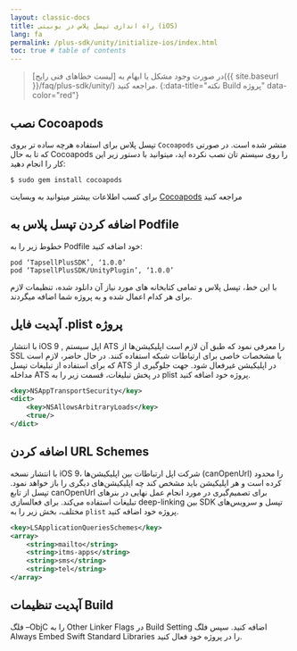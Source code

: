 ```yaml
---
layout: classic-docs
title: راه اندازی تپسل پلاس در یونیتی (iOS)
lang: fa
permalink: /plus-sdk/unity/initialize-ios/index.html
toc: true # table of contents
---
```


> در صورت وجود مشکل یا ابهام به [لیست خطاهای فنی رایج]({{ site.baseurl }}/faq/plus-sdk/unity/) مراجعه کنید.
{:data-title="نکته Build پروژه" data-color="red"}

## نصب Cocoapods
تپسل پلاس برای استفاده هرچه ساده تر بروی `Cocoapods` متشر شده است. در صورتی که تا به حال Cocoapods را روی سیستم تان نصب نکرده اید، می­توانید با دستور زیر این کار را انجام دهید:

```console
$ sudo gem install cocoapods
```

برای کسب اطلاعات بیشتر می­توانید به وبسایت [Cocoapods](https://github.com/tapsellorg/TapsellPlusSDK-UnitySample/releases/download/v2.1/TapsellPlusUnity-v2.1.unitypackage) مراجعه کنید


## اضافه کردن تپسل پلاس به Podfile
خطوط زیر را به Podfile خود اضافه کنید:

```pod
pod ‘TapsellPlusSDK’, ‘1.0.0’
pod ‘TapsellPlusSDK/UnityPlugin’, ‘1.0.0’
```

با این خط، تپسل پلاس و تمامی کتابخانه های مورد نیاز آن دانلود شده، تنظیمات لازم برای هر کدام اعمال شده و به پروژه شما اضافه می­گردند.


## آپدیت فایل .plist پروژه
با انتشار iOS 9 , اپل سیستم ATS را معرفی نمود که طبق آن لازم است اپلیکیشن‌ها از SSL با مشخصات خاصی برای ارتباطات شبکه استفاده کنند. در حال حاضر، لازم است که برای استفاده از تبلیغات تپسل ATS در اپلیکیشن غیرفعال شود. جهت جلوگیری از مداخله ATS در پخش تبلیغات، قسمت زیر را به plist پروژه خود اضافه کنید.

```xml
<key>NSAppTransportSecurity</key>
<dict>
    <key>NSAllowsArbitraryLoads</key>
    <true/>
</dict>
```

## اضافه کردن URL Schemes
با انتشار نسخه iOS 9، شرکت اپل ارتباطات بین اپلیکیشن‌ها  (canOpenUrl) را محدود کرده است و هر اپلیکیشن باید مشخص کند چه اپلیکیشن‌های دیگری را باز خواهد نمود. تپسل از تابع canOpenUrl برای تصمیم‌گیری در مورد انجام عمل نهایی در بنرهای تبلیغات استفاده می‌کند. برای فعالسازی deep-linking بین SDK تپسل و سرویس‌های مختلف، بخش زیر را به `plist` پروژه خود اضافه کنید.

```xml
<key>LSApplicationQueriesSchemes</key>
<array>
    <string>mailto</string>
    <string>itms-apps</string>
    <string>sms</string>
    <string>tel</string>
</array>
```

## آپدیت تنظیمات Build
فلگ –ObjC را به Other Linker Flags در Build Setting اضافه کنید.
سپس فلگ Always Embed Swift Standard Libraries را در پروژه خود فعال کنید.

